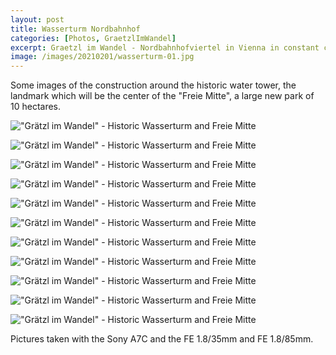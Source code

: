 ```yaml
---
layout: post
title: Wasserturm Nordbahnhof
categories: [Photos, GraetzlImWandel]
excerpt: Graetzl im Wandel - Nordbahnhofviertel in Vienna in constant change
image: /images/20210201/wasserturm-01.jpg
---
```


Some images of the construction around the historic water tower, the landmark which will be the center of the "Freie Mitte", a large new park of 10 hectares. 

!["Grätzl im Wandel" - Historic Wasserturm and Freie Mitte](../images/20210201/wasserturm-01.jpg)

!["Grätzl im Wandel" - Historic Wasserturm and Freie Mitte](../images/20210201/wasserturm-02.jpg)

!["Grätzl im Wandel" - Historic Wasserturm and Freie Mitte](../images/20210201/wasserturm-03.jpg)

!["Grätzl im Wandel" - Historic Wasserturm and Freie Mitte](../images/20210201/wasserturm-04.jpg)

!["Grätzl im Wandel" - Historic Wasserturm and Freie Mitte](../images/20210201/wasserturm-05.jpg)

!["Grätzl im Wandel" - Historic Wasserturm and Freie Mitte](../images/20210201/wasserturm-06.jpg)

!["Grätzl im Wandel" - Historic Wasserturm and Freie Mitte](../images/20210201/wasserturm-07.jpg)

!["Grätzl im Wandel" - Historic Wasserturm and Freie Mitte](../images/20210201/wasserturm-08.jpg)

!["Grätzl im Wandel" - Historic Wasserturm and Freie Mitte](../images/20210201/wasserturm-09.jpg)

!["Grätzl im Wandel" - Historic Wasserturm and Freie Mitte](../images/20210201/wasserturm-10.jpg)

!["Grätzl im Wandel" - Historic Wasserturm and Freie Mitte](../images/20210201/wasserturm-11.jpg)

Pictures taken with the Sony A7C and the FE 1.8/35mm and FE 1.8/85mm.
